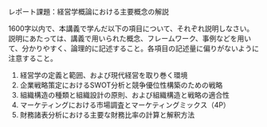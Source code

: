 レポート課題：経営学概論における主要概念の解説

1600字以内で、本講義で学んだ以下の項目について、それぞれ説明しなさい。説明にあたっては、講義で用いられた概念、フレームワーク、事例などを用いて、分かりやすく、論理的に記述すること。各項目の記述量に偏りがないように注意すること。

1. 経営学の定義と範囲、および現代経営を取り巻く環境
2. 企業戦略策定におけるSWOT分析と競争優位性構築のための戦略
3. 組織構造の種類と組織設計の原則、および組織構造と戦略の適合性
4. マーケティングにおける市場調査とマーケティングミックス（4P）
5. 財務諸表分析における主要な財務比率の計算と解釈方法


